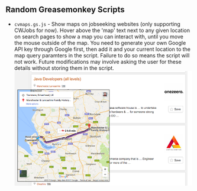 ## Random Greasemonkey Scripts
* `cvmaps.gs.js` - Show maps on jobseeking websites (only supporting CWJobs for now). Hover above the 'map' text next to any given location on search pages to show a map you can interact with, until you move the mouse outside of the map. You need to generate your own Google API key through Google first, then add it and your current location to the map query paramters in the script. Failure to do so means the script will not work. Future modifications may involve asking the user for these details without storing them in the script. 
![CVMaps](/cvmaps1.png?raw=true "CVMaps")